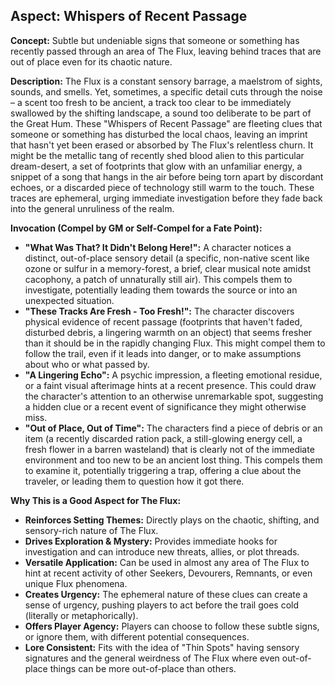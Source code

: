 ## Aspect: Whispers of Recent Passage

**Concept:** Subtle but undeniable signs that someone or something has recently passed through an area of The Flux, leaving behind traces that are out of place even for its chaotic nature.

**Description:**
The Flux is a constant sensory barrage, a maelstrom of sights, sounds, and smells. Yet, sometimes, a specific detail cuts through the noise – a scent too fresh to be ancient, a track too clear to be immediately swallowed by the shifting landscape, a sound too deliberate to be part of the Great Hum. These "Whispers of Recent Passage" are fleeting clues that someone or something has disturbed the local chaos, leaving an imprint that hasn't yet been erased or absorbed by The Flux's relentless churn. It might be the metallic tang of recently shed blood alien to this particular dream-desert, a set of footprints that glow with an unfamiliar energy, a snippet of a song that hangs in the air before being torn apart by discordant echoes, or a discarded piece of technology still warm to the touch. These traces are ephemeral, urging immediate investigation before they fade back into the general unruliness of the realm.

**Invocation (Compel by GM or Self-Compel for a Fate Point):**

*   **"What Was That? It Didn't Belong Here!":** A character notices a distinct, out-of-place sensory detail (a specific, non-native scent like ozone or sulfur in a memory-forest, a brief, clear musical note amidst cacophony, a patch of unnaturally still air). This compels them to investigate, potentially leading them towards the source or into an unexpected situation.
*   **"These Tracks Are Fresh - Too Fresh!":** The character discovers physical evidence of recent passage (footprints that haven't faded, disturbed debris, a lingering warmth on an object) that seems fresher than it should be in the rapidly changing Flux. This might compel them to follow the trail, even if it leads into danger, or to make assumptions about who or what passed by.
*   **"A Lingering Echo":** A psychic impression, a fleeting emotional residue, or a faint visual afterimage hints at a recent presence. This could draw the character's attention to an otherwise unremarkable spot, suggesting a hidden clue or a recent event of significance they might otherwise miss.
*   **"Out of Place, Out of Time":** The characters find a piece of debris or an item (a recently discarded ration pack, a still-glowing energy cell, a fresh flower in a barren wasteland) that is clearly not of the immediate environment and too new to be an ancient lost thing. This compels them to examine it, potentially triggering a trap, offering a clue about the traveler, or leading them to question how it got there.

**Why This is a Good Aspect for The Flux:**

*   **Reinforces Setting Themes:** Directly plays on the chaotic, shifting, and sensory-rich nature of The Flux.
*   **Drives Exploration & Mystery:** Provides immediate hooks for investigation and can introduce new threats, allies, or plot threads.
*   **Versatile Application:** Can be used in almost any area of The Flux to hint at recent activity of other Seekers, Devourers, Remnants, or even unique Flux phenomena.
*   **Creates Urgency:** The ephemeral nature of these clues can create a sense of urgency, pushing players to act before the trail goes cold (literally or metaphorically).
*   **Offers Player Agency:** Players can choose to follow these subtle signs, or ignore them, with different potential consequences.
*   **Lore Consistent:** Fits with the idea of "Thin Spots" having sensory signatures and the general weirdness of The Flux where even out-of-place things can be more out-of-place than others.